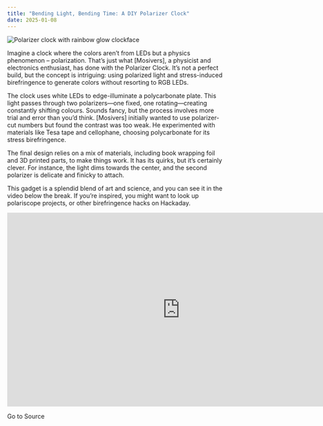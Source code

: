 ```yaml
---
title: "Bending Light, Bending Time: A DIY Polarizer Clock"
date: 2025-01-08
---
```


![Polarizer clock with rainbow glow clockface](https://hackaday.com/wp-content/uploads/2025/01/polarized-clock-1200.jpg?w=800)

Imagine a clock where the colors aren’t from LEDs but a physics phenomenon – polarization. That’s just what \[Mosivers\], a physicist and electronics enthusiast, has done with the Polarizer Clock. It’s not a perfect build, but the concept is intriguing: using polarized light and stress-induced birefringence to generate colors without resorting to RGB LEDs.

The clock uses white LEDs to edge-illuminate a polycarbonate plate. This light passes through two polarizers—one fixed, one rotating—creating constantly shifting colours. Sounds fancy, but the process involves more trial and error than you’d think. \[Mosivers\] initially wanted to use polarizer-cut numbers but found the contrast was too weak. He experimented with materials like Tesa tape and cellophane, choosing polycarbonate for its stress birefringence.

The final design relies on a mix of materials, including book wrapping foil and 3D printed parts, to make things work. It has its quirks, but it’s certainly clever. For instance, the light dims towards the center, and the second polarizer is delicate and finicky to attach.

This gadget is a splendid blend of art and science, and you can see it in the video below the break. If you’re inspired, you might want to look up polariscope projects, or other birefringence hacks on Hackaday.

<iframe loading="lazy" title="Polarizer Clock" width="800" height="450" src="https://www.youtube.com/embed/Xr7OFTS4muE?feature=oembed" frameborder="0" allow="accelerometer; autoplay; clipboard-write; encrypted-media; gyroscope; picture-in-picture; web-share" referrerpolicy="strict-origin-when-cross-origin" allowfullscreen></iframe>

Go to Source
